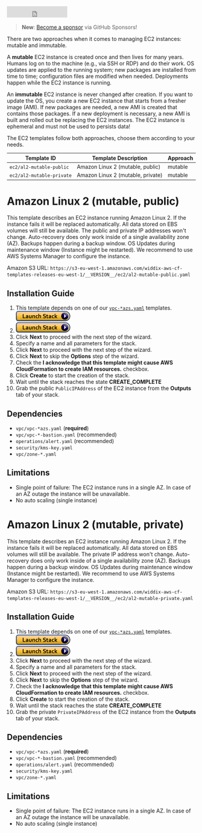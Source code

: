 <iframe src="https://ghbtns.com/github-btn.html?user=widdix&repo=aws-cf-templates&type=star&count=true&size=large" frameborder="0" scrolling="0" width="160px" height="30px"></iframe>

> **New**: [Become a sponsor](https://github.com/sponsors/widdix) via GitHub Sponsors!

There are two approaches when it comes to managing EC2 instances: mutable and immutable.

A **mutable** EC2 instance is created once and then lives for many years. Humans log on to the machine (e.g., via SSH or RDP) and do their work. OS updates are applied to the running system; new packages are installed from time to time; configuration files are modified when needed. Deployments happen while the EC2 instance is running.

An **immutable** EC2 instance is never changed after creation. If you want to update the OS, you create a new EC2 instance that starts from a fresher image (AMI). If new packages are needed, a new AMI is created that contains those packages. If a new deployment is necessary, a new AMI is built and rolled out be replacing the EC2 instances. The EC2 instance is ephemeral and must not be used to persists data!

The EC2 templates follow both approaches, choose them according to your needs.

| Template ID               | Template Description              | Approach |
| ------------------------- | --------------------------------- | --------- |
| `ec2/al2-mutable-public`  | Amazon Linux 2 (mutable, public)  | mutable   |
| `ec2/al2-mutable-private` | Amazon Linux 2 (mutable, private) | mutable   |

# Amazon Linux 2 (mutable, public)
This template describes an EC2 instance running Amazon Linux 2. If the instance fails it will be replaced automatically. All data stored on EBS volumes will still be available. The public and private IP addresses won't change. Auto-recovery does only work inside of a single availability zone (AZ). Backups happen during a backup window. OS Updates during maintenance window (Instance might be restarted). We recommend to use AWS Systems Manager to configure the instance.

Amazon S3 URL: `https://s3-eu-west-1.amazonaws.com/widdix-aws-cf-templates-releases-eu-west-1/__VERSION__/ec2/al2-mutable-public.yaml`

## Installation Guide
1. This template depends on one of our [`vpc-*azs.yaml`](./vpc/) templates. [![Launch Stack](./img/launch-stack.png)](https://console.aws.amazon.com/cloudformation/home#/stacks/create/review?templateURL=https://s3-eu-west-1.amazonaws.com/widdix-aws-cf-templates-releases-eu-west-1/__VERSION__/vpc/vpc-2azs.yaml&stackName=vpc)
1. [![Launch Stack](./img/launch-stack.png)](https://console.aws.amazon.com/cloudformation/home#/stacks/create/review?templateURL=https://s3-eu-west-1.amazonaws.com/widdix-aws-cf-templates-releases-eu-west-1/__VERSION__/ec2/al2-mutable-public.yaml&stackName=al2-mutable-public&param_ParentVPCStack=vpc)
1. Click **Next** to proceed with the next step of the wizard.
1. Specify a name and all parameters for the stack.
1. Click **Next** to proceed with the next step of the wizard.
1. Click **Next** to skip the **Options** step of the wizard.
1. Check the **I acknowledge that this template might cause AWS CloudFormation to create IAM resources.** checkbox.
1. Click **Create** to start the creation of the stack.
1. Wait until the stack reaches the state **CREATE_COMPLETE**
1. Grab the public `PublicIPAddress` of the EC2 instance from the **Outputs** tab of your stack.

## Dependencies
* `vpc/vpc-*azs.yaml` (**required**)
* `vpc/vpc-*-bastion.yaml` (recommended)
* `operations/alert.yaml` (recommended)
* `security/kms-key.yaml`
* `vpc/zone-*.yaml`

## Limitations
* Single point of failure: The EC2 instance runs in a single AZ. In case of an AZ outage the instance will be unavailable.
* No auto scaling (single instance)

# Amazon Linux 2 (mutable, private)
This template describes an EC2 instance running Amazon Linux 2. If the instance fails it will be replaced automatically. All data stored on EBS volumes will still be available. The private IP address won't change. Auto-recovery does only work inside of a single availability zone (AZ). Backups happen during a backup window. OS Updates during maintenance window (Instance might be restarted). We recommend to use AWS Systems Manager to configure the instance.

Amazon S3 URL: `https://s3-eu-west-1.amazonaws.com/widdix-aws-cf-templates-releases-eu-west-1/__VERSION__/ec2/al2-mutable-private.yaml`

## Installation Guide
1. This template depends on one of our [`vpc-*azs.yaml`](./vpc/) templates. [![Launch Stack](./img/launch-stack.png)](https://console.aws.amazon.com/cloudformation/home#/stacks/create/review?templateURL=https://s3-eu-west-1.amazonaws.com/widdix-aws-cf-templates-releases-eu-west-1/__VERSION__/vpc/vpc-2azs.yaml&stackName=vpc)
1. [![Launch Stack](./img/launch-stack.png)](https://console.aws.amazon.com/cloudformation/home#/stacks/create/review?templateURL=https://s3-eu-west-1.amazonaws.com/widdix-aws-cf-templates-releases-eu-west-1/__VERSION__/ec2/al2-mutable-private.yaml&stackName=al2-mutable-private&param_ParentVPCStack=vpc)
1. Click **Next** to proceed with the next step of the wizard.
1. Specify a name and all parameters for the stack.
1. Click **Next** to proceed with the next step of the wizard.
1. Click **Next** to skip the **Options** step of the wizard.
1. Check the **I acknowledge that this template might cause AWS CloudFormation to create IAM resources.** checkbox.
1. Click **Create** to start the creation of the stack.
1. Wait until the stack reaches the state **CREATE_COMPLETE**
1. Grab the private `PrivateIPAddress` of the EC2 instance from the **Outputs** tab of your stack.

## Dependencies
* `vpc/vpc-*azs.yaml` (**required**)
* `vpc/vpc-*-bastion.yaml` (recommended)
* `operations/alert.yaml` (recommended)
* `security/kms-key.yaml`
* `vpc/zone-*.yaml`

## Limitations
* Single point of failure: The EC2 instance runs in a single AZ. In case of an AZ outage the instance will be unavailable.
* No auto scaling (single instance)
